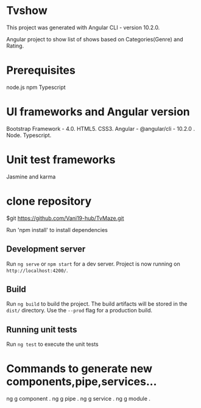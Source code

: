 # Tvshow

This project was generated with Angular CLI - version 10.2.0.

Angular project to show list of shows based on Categories(Genre) and Rating.

# Prerequisites

node.js
npm
Typescript

# UI frameworks and Angular version

Bootstrap Framework - 4.0.
HTML5.
CSS3.
Angular - @angular/cli - 10.2.0 .
Node.
Typescript.

# Unit test frameworks

Jasmine and karma

# clone repository

$git https://github.com/Vani19-hub/TvMaze.git

Run 'npm install' to install dependencies

## Development server

Run `ng serve` or `npm start` for a dev server.
Project is now running on `http://localhost:4200/`.

## Build

Run `ng build` to build the project.
The build artifacts will be stored in the `dist/` directory.
Use the `--prod` flag for a production build.

## Running unit tests

Run `ng test` to execute the unit tests

# Commands to generate new components,pipe,services...

ng g component <name> .
ng g pipe <name>.
ng g service <name>.
ng g module <name>.
